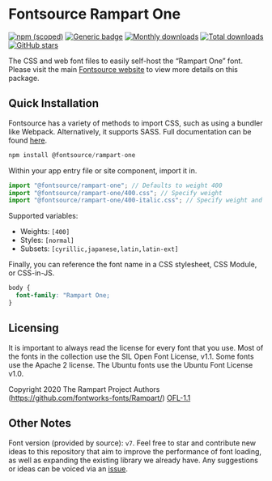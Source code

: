 # Fontsource Rampart One

[![npm (scoped)](https://img.shields.io/npm/v/@fontsource/rampart-one?color=brightgreen)](https://www.npmjs.com/package/@fontsource/rampart-one) [![Generic badge](https://img.shields.io/badge/fontsource-passing-brightgreen)](https://github.com/fontsource/fontsource) [![Monthly downloads](https://badgen.net/npm/dm/@fontsource/rampart-one)](https://github.com/fontsource/fontsource) [![Total downloads](https://badgen.net/npm/dt/@fontsource/rampart-one)](https://github.com/fontsource/fontsource) [![GitHub stars](https://img.shields.io/github/stars/fontsource/fontsource.svg?style=social&label=Star)](https://github.com/fontsource/fontsource/stargazers)

The CSS and web font files to easily self-host the “Rampart One” font. Please visit the main [Fontsource website](https://fontsource.org/fonts/rampart-one) to view more details on this package.

## Quick Installation

Fontsource has a variety of methods to import CSS, such as using a bundler like Webpack. Alternatively, it supports SASS. Full documentation can be found [here](https://fontsource.org/docs/getting-started/introduction).

```javascript
npm install @fontsource/rampart-one
```

Within your app entry file or site component, import it in.

```javascript
import "@fontsource/rampart-one"; // Defaults to weight 400
import "@fontsource/rampart-one/400.css"; // Specify weight
import "@fontsource/rampart-one/400-italic.css"; // Specify weight and style

```

Supported variables:
- Weights: `[400]`
- Styles: `[normal]`
- Subsets: `[cyrillic,japanese,latin,latin-ext]`

Finally, you can reference the font name in a CSS stylesheet, CSS Module, or CSS-in-JS.

```css
body {
  font-family: "Rampart One;
}
```

## Licensing
It is important to always read the license for every font that you use.
Most of the fonts in the collection use the SIL Open Font License, v1.1. Some fonts use the Apache 2 license. The Ubuntu fonts use the Ubuntu Font License v1.0.

Copyright 2020 The Rampart Project Authors (https://github.com/fontworks-fonts/Rampart/)
[OFL-1.1](http://scripts.sil.org/OFL)

## Other Notes
Font version (provided by source): `v7`.
Feel free to star and contribute new ideas to this repository that aim to improve the performance of font loading, as well as expanding the existing library we already have. Any suggestions or ideas can be voiced via an [issue](https://github.com/fontsource/fontsource/issues).